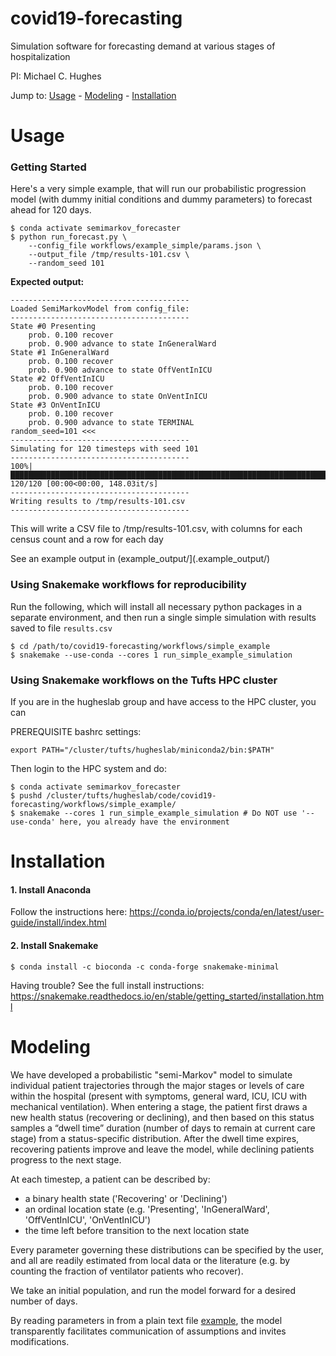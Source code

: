 # covid19-forecasting

Simulation software for forecasting demand at various stages of hospitalization

PI: Michael C. Hughes

Jump to: [Usage](#usage) - [Modeling](#modeling) - [Installation](#installation)

# Usage

### Getting Started

Here's a very simple example, that will run our probabilistic progression model (with dummy initial conditions and dummy parameters) to forecast ahead for 120 days.

```console
$ conda activate semimarkov_forecaster
$ python run_forecast.py \
    --config_file workflows/example_simple/params.json \
    --output_file /tmp/results-101.csv \
    --random_seed 101
```

**Expected output:**
```console
----------------------------------------
Loaded SemiMarkovModel from config_file:
----------------------------------------
State #0 Presenting
    prob. 0.100 recover
    prob. 0.900 advance to state InGeneralWard
State #1 InGeneralWard
    prob. 0.100 recover
    prob. 0.900 advance to state OffVentInICU
State #2 OffVentInICU
    prob. 0.100 recover
    prob. 0.900 advance to state OnVentInICU
State #3 OnVentInICU
    prob. 0.100 recover
    prob. 0.900 advance to state TERMINAL
random_seed=101 <<<
----------------------------------------
Simulating for 120 timesteps with seed 101
----------------------------------------
100%|██████████████████████████████████████████████████████████████████████████████| 120/120 [00:00<00:00, 148.03it/s]
----------------------------------------
Writing results to /tmp/results-101.csv
----------------------------------------
```

This will write a CSV file to /tmp/results-101.csv, with columns for each census count and a row for each day

See an example output in (example_output/](.example_output/)

### Using Snakemake workflows for reproducibility

Run the following, which will install all necessary python packages in a separate environment, and then run a single simple simulation with results saved to file `results.csv`

```
$ cd /path/to/covid19-forecasting/workflows/simple_example
$ snakemake --use-conda --cores 1 run_simple_example_simulation
```

### Using Snakemake workflows on the Tufts HPC cluster

If you are in the hugheslab group and have access to the HPC cluster, you can 

PREREQUISITE bashrc settings:
```
export PATH="/cluster/tufts/hugheslab/miniconda2/bin:$PATH"
```

Then login to the HPC system and do:
```
$ conda activate semimarkov_forecaster
$ pushd /cluster/tufts/hugheslab/code/covid19-forecasting/workflows/simple_example/
$ snakemake --cores 1 run_simple_example_simulation # Do NOT use '--use-conda' here, you already have the environment
```


# Installation

#### 1. Install Anaconda

Follow the instructions here: <https://conda.io/projects/conda/en/latest/user-guide/install/index.html>

#### 2. Install Snakemake

```
$ conda install -c bioconda -c conda-forge snakemake-minimal
```
Having trouble? See the full install instructions: <https://snakemake.readthedocs.io/en/stable/getting_started/installation.html>


# Modeling

We have developed a probabilistic "semi-Markov" model to simulate individual patient trajectories through the major stages or levels of care within the hospital (present with symptoms, general ward, ICU, ICU with mechanical ventilation). When entering a stage, the patient first draws a new health status (recovering or declining), and then based on this status samples a “dwell time” duration (number of days to remain at current care stage) from a status-specific distribution. After the dwell time expires, recovering patients improve and leave the model, while declining patients progress to the next stage.

At each timestep, a patient can be described by:
* a binary health state ('Recovering' or 'Declining')
* an ordinal location state (e.g. 'Presenting', 'InGeneralWard', 'OffVentInICU', 'OnVentInICU')
* the time left before transition to the next location state

Every parameter governing these distributions can be specified by the user, and all are readily estimated from local data or the literature (e.g. by counting the fraction of ventilator patients who recover).

We take an initial population, and run the model forward for a desired number of days.

By reading parameters in from a plain text file [example](./workflows/example_simple/params.json), the model transparently facilitates communication of assumptions and invites modifications.
